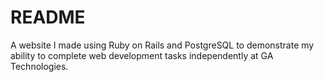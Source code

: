 # README

A website I made using Ruby on Rails and PostgreSQL to demonstrate my ability to complete web development tasks independently at GA Technologies.
